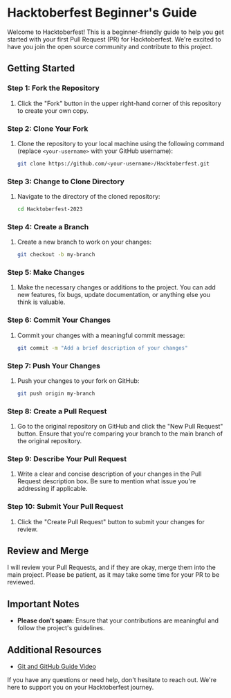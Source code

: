 # Hacktoberfest Beginner's Guide

Welcome to Hacktoberfest! This is a beginner-friendly guide to help you get started with your first Pull Request (PR) for Hacktoberfest. We're excited to have you join the open source community and contribute to this project.

## Getting Started

### Step 1: Fork the Repository

1. Click the "Fork" button in the upper right-hand corner of this repository to create your own copy.

### Step 2: Clone Your Fork

1. Clone the repository to your local machine using the following command (replace `<your-username>` with your GitHub username):

    ```bash
    git clone https://github.com/<your-username>/Hacktoberfest.git
    ```

### Step 3: Change to Clone Directory

1. Navigate to the directory of the cloned repository:

    ```bash
    cd Hacktoberfest-2023
    ```

### Step 4: Create a Branch

1. Create a new branch to work on your changes:

    ```bash
    git checkout -b my-branch
    ```

### Step 5: Make Changes

1. Make the necessary changes or additions to the project. You can add new features, fix bugs, update documentation, or anything else you think is valuable.

### Step 6: Commit Your Changes

1. Commit your changes with a meaningful commit message:

    ```bash
    git commit -m "Add a brief description of your changes"
    ```

### Step 7: Push Your Changes

1. Push your changes to your fork on GitHub:

    ```bash
    git push origin my-branch
    ```

### Step 8: Create a Pull Request

1. Go to the original repository on GitHub and click the "New Pull Request" button. Ensure that you're comparing your branch to the main branch of the original repository.

### Step 9: Describe Your Pull Request

1. Write a clear and concise description of your changes in the Pull Request description box. Be sure to mention what issue you're addressing if applicable.

### Step 10: Submit Your Pull Request

1. Click the "Create Pull Request" button to submit your changes for review.

## Review and Merge

I will review your Pull Requests, and if they are okay, merge them into the main project. Please be patient, as it may take some time for your PR to be reviewed.

## Important Notes

- **Please don't spam:** Ensure that your contributions are meaningful and follow the project's guidelines.

## Additional Resources

- [Git and GitHub Guide Video](https://youtu.be/h-LgFUiK_UM)

If you have any questions or need help, don't hesitate to reach out. We're here to support you on your Hacktoberfest journey.
